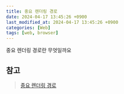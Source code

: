 ```yaml
---
title: 중요 렌더링 경로
date: 2024-04-17 13:45:26 +0900
last_modified_at: 2024-04-17 13:45:26 +0900
categories: [Web]
tags: [web, browser]
---
```


중요 렌더링 경로란 무엇일까요

##

## 참고

> [중요 렌더링 경로](https://developer.mozilla.org/ko/docs/Web/Performance/Critical_rendering_path)
